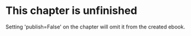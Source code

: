 # This chapter is unfinished

Setting 'publish=False' on the chapter will omit it from the created ebook. 
